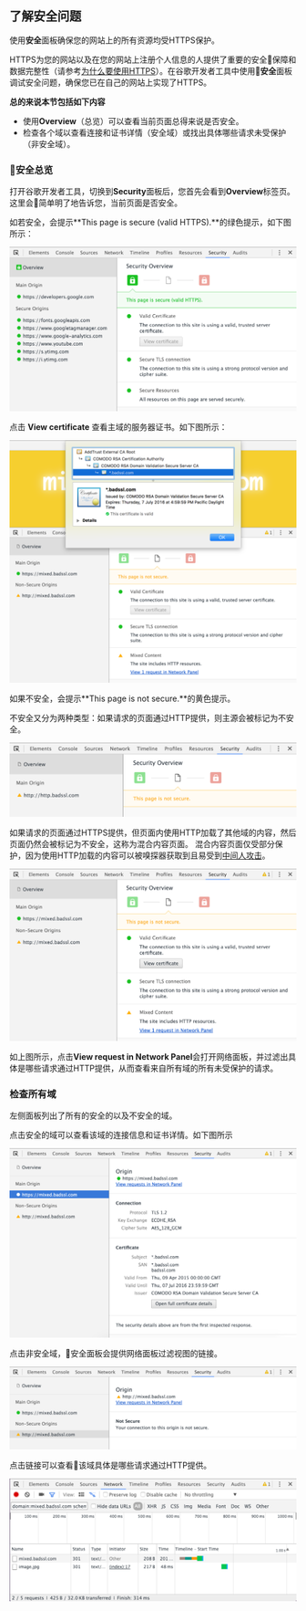 <!-- toc -->

## 了解安全问题

使用**安全**面板确保您的网站上的所有资源均受HTTPS保护。

HTTPS为您的网站以及在您的网站上注册个人信息的人提供了重要的安全保障和数据完整性（请参考[为什么要使用HTTPS](https://developers.google.com/web/fundamentals/security/encrypt-in-transit/why-https)）。在谷歌开发者工具中使用**安全**面板调试安全问题，确保您已在自己的网站上实现了HTTPS。

**总的来说本节包括如下内容**

- 使用**Overview**（总览）可以查看当前页面总得来说是否安全。
- 检查各个域以查看连接和证书详情（安全域）或找出具体哪些请求未受保护（非安全域）。

### 安全总览

打开谷歌开发者工具，切换到**Security**面板后，您首先会看到**Overview**标签页。这里会简单明了地告诉您，当前页面是否安全。 

如若安全，会提示**This page is secure (valid HTTPS).**的绿色提示，如下图所示：

![](/assets/security/overview-secure.png)

点击 **View certificate** 查看主域的服务器证书。如下图所示：

![](/assets/security/view-certificate.png)

如果不安全，会提示**This page is not secure.**的黄色提示。

不安全又分为两种类型：如果请求的页面通过HTTP提供，则主源会被标记为不安全。

![](/assets/security/overview-non-secure.png)

如果请求的页面通过HTTPS提供，但页面内使用HTTP加载了其他域的内容，然后页面仍然会被标记为不安全，这称为混合内容页面。 混合内容页面仅受部分保护，因为使用HTTP加载的内容可以被嗅探器获取到且易受到[中间人攻击](http://baike.baidu.com/item/%E4%B8%AD%E9%97%B4%E4%BA%BA%E6%94%BB%E5%87%BB)。

![](/assets/security/overview-mixed.png)

如上图所示，点击**View request in Network Panel**会打开网络面板，并过滤出具体是哪些请求通过HTTP提供，从而查看来自所有域的所有未受保护的请求。

### 检查所有域

左侧面板列出了所有的安全的以及不安全的域。

点击安全的域可以查看该域的连接信息和证书详情。如下图所示

![](/assets/security/origin-detail-secure.png)

点击非安全域，安全面板会提供网络面板过滤视图的链接。

![](/assets/security/origin-detail-non-secure.png)

点击链接可以查看该域具体是哪些请求通过HTTP提供。

![](/assets/security/network-one.png)